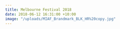 ```yaml
---
title: Melbourne Festival 2018
date: 2018-06-12 16:31:00 +10:00
image: "/uploads/MIAF_Brandmark_BLK_HR%20copy.jpg"
---
```


